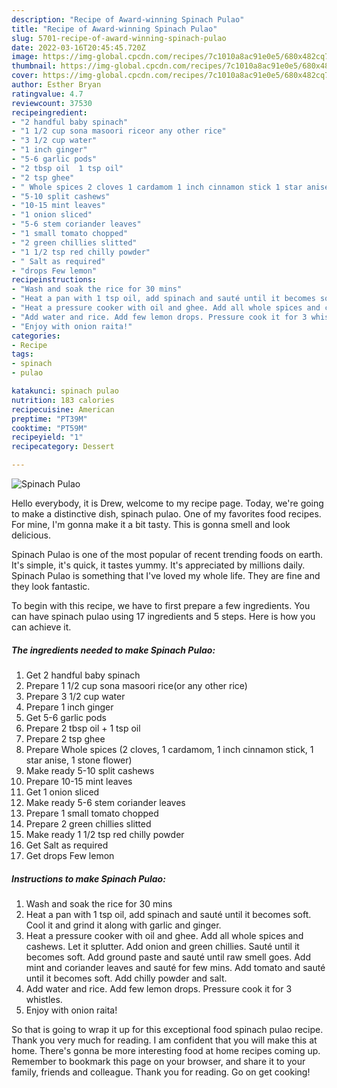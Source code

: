```yaml
---
description: "Recipe of Award-winning Spinach Pulao"
title: "Recipe of Award-winning Spinach Pulao"
slug: 5701-recipe-of-award-winning-spinach-pulao
date: 2022-03-16T20:45:45.720Z
image: https://img-global.cpcdn.com/recipes/7c1010a8ac91e0e5/680x482cq70/spinach-pulao-recipe-main-photo.jpg
thumbnail: https://img-global.cpcdn.com/recipes/7c1010a8ac91e0e5/680x482cq70/spinach-pulao-recipe-main-photo.jpg
cover: https://img-global.cpcdn.com/recipes/7c1010a8ac91e0e5/680x482cq70/spinach-pulao-recipe-main-photo.jpg
author: Esther Bryan
ratingvalue: 4.7
reviewcount: 37530
recipeingredient:
- "2 handful baby spinach"
- "1 1/2 cup sona masoori riceor any other rice"
- "3 1/2 cup water"
- "1 inch ginger"
- "5-6 garlic pods"
- "2 tbsp oil  1 tsp oil"
- "2 tsp ghee"
- " Whole spices 2 cloves 1 cardamom 1 inch cinnamon stick 1 star anise 1 stone flower"
- "5-10 split cashews"
- "10-15 mint leaves"
- "1 onion sliced"
- "5-6 stem coriander leaves"
- "1 small tomato chopped"
- "2 green chillies slitted"
- "1 1/2 tsp red chilly powder"
- " Salt as required"
- "drops Few lemon"
recipeinstructions:
- "Wash and soak the rice for 30 mins"
- "Heat a pan with 1 tsp oil, add spinach and sauté until it becomes soft. Cool it and grind it along with garlic and ginger."
- "Heat a pressure cooker with oil and ghee. Add all whole spices and cashews. Let it splutter. Add onion and green chillies. Sauté until it becomes soft. Add ground paste and sauté until raw smell goes. Add mint and coriander leaves and sauté for few mins. Add tomato and sauté until it becomes soft. Add chilly powder and salt."
- "Add water and rice. Add few lemon drops. Pressure cook it for 3 whistles."
- "Enjoy with onion raita!"
categories:
- Recipe
tags:
- spinach
- pulao

katakunci: spinach pulao 
nutrition: 183 calories
recipecuisine: American
preptime: "PT39M"
cooktime: "PT59M"
recipeyield: "1"
recipecategory: Dessert

---
```



![Spinach Pulao](https://img-global.cpcdn.com/recipes/7c1010a8ac91e0e5/680x482cq70/spinach-pulao-recipe-main-photo.jpg)

Hello everybody, it is Drew, welcome to my recipe page. Today, we're going to make a distinctive dish, spinach pulao. One of my favorites food recipes. For mine, I'm gonna make it a bit tasty. This is gonna smell and look delicious.



Spinach Pulao is one of the most popular of recent trending foods on earth. It's simple, it's quick, it tastes yummy. It's appreciated by millions daily. Spinach Pulao is something that I've loved my whole life. They are fine and they look fantastic.


To begin with this recipe, we have to first prepare a few ingredients. You can have spinach pulao using 17 ingredients and 5 steps. Here is how you can achieve it.

<!--inarticleads1-->

##### The ingredients needed to make Spinach Pulao:

1. Get 2 handful baby spinach
1. Prepare 1 1/2 cup sona masoori rice(or any other rice)
1. Prepare 3 1/2 cup water
1. Prepare 1 inch ginger
1. Get 5-6 garlic pods
1. Prepare 2 tbsp oil + 1 tsp oil
1. Prepare 2 tsp ghee
1. Prepare  Whole spices (2 cloves, 1 cardamom, 1 inch cinnamon stick, 1 star anise, 1 stone flower)
1. Make ready 5-10 split cashews
1. Prepare 10-15 mint leaves
1. Get 1 onion sliced
1. Make ready 5-6 stem coriander leaves
1. Prepare 1 small tomato chopped
1. Prepare 2 green chillies slitted
1. Make ready 1 1/2 tsp red chilly powder
1. Get  Salt as required
1. Get drops Few lemon




<!--inarticleads2-->

##### Instructions to make Spinach Pulao:

1. Wash and soak the rice for 30 mins
1. Heat a pan with 1 tsp oil, add spinach and sauté until it becomes soft. Cool it and grind it along with garlic and ginger.
1. Heat a pressure cooker with oil and ghee. Add all whole spices and cashews. Let it splutter. Add onion and green chillies. Sauté until it becomes soft. Add ground paste and sauté until raw smell goes. Add mint and coriander leaves and sauté for few mins. Add tomato and sauté until it becomes soft. Add chilly powder and salt.
1. Add water and rice. Add few lemon drops. Pressure cook it for 3 whistles.
1. Enjoy with onion raita!




So that is going to wrap it up for this exceptional food spinach pulao recipe. Thank you very much for reading. I am confident that you will make this at home. There's gonna be more interesting food at home recipes coming up. Remember to bookmark this page on your browser, and share it to your family, friends and colleague. Thank you for reading. Go on get cooking!

